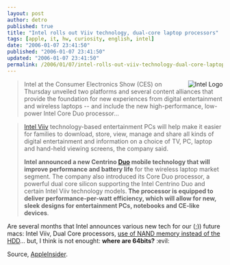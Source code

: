 ```yaml
---
layout: post
author: detro
published: true
title: "Intel rolls out Viiv technology, dual-core laptop processors"
tags: [apple, it, hw, curiosity, english, intel]
date: "2006-01-07 23:41:50"
published: "2006-01-07 23:41:50"
updated: "2006-01-07 23:41:50"
permalink: /2006/01/07/intel-rolls-out-viiv-technology-dual-core-laptop-processors/
---
```


<img align="right" src="http://www.intel.com/sites/nav/pix/logo.gif" alt="Intel Logo" />
<blockquote>Intel at the Consumer Electronics Show (CES) on Thursday unveiled two platforms and several content alliances that provide the foundation for new experiences from digital entertainment and wireless laptops -- and include the new high-performance, low-power Intel Core Duo processor...</blockquote>

<blockquote><a target="_new" href="http://www.intel.com/products/viiv/index.htm">Intel Viiv</a> technology-based entertainment PCs will help make it easier for families to download, store, view, manage and share all kinds of digital entertainment and information on a choice of TV, PC, laptop and hand-held viewing screens, the company said.

<strong>Intel announced a new Centrino <a href="http://www.detronizator.org/2005/12/30/intel-new-core-and-new-slogan/">Duo</a> mobile technology that will improve performance and battery life</strong> for the wireless laptop market segment. The company also introduced its Core Duo processor, a powerful dual core silicon supporting the Intel Centrino Duo and certain Intel Viiv technology models.<strong> The processor is equipped to deliver performance-per-watt efficiency, which will allow for new, sleek designs for entertainment PCs, notebooks and CE-like devices</strong>.</blockquote>

Are several months that Intel announces various new tech for our (;)) future macs: Intel Viiv, Dual Core processors, <a href="http://www.detronizator.org/2006/01/07/new-apple-laptop-to-feature-intel-robson-cache-technology/">use of NAND memory instead of the HDD</a>... but, I think is not enought: <strong><span style="font-size: 14px">where are 64bits?</span></strong> :evil:

Source, <a href="http://www.appleinsider.com/article.php?id=1444">AppleInsider</a>.
